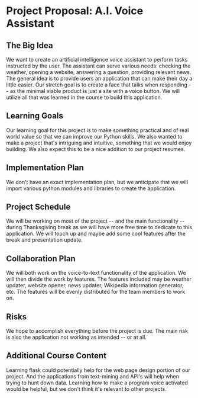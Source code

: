 # Project Proposal: A.I. Voice Assistant

## The Big Idea
We want to create an artificial intelligence voice assistant to perform tasks instructed by the user. The assistant can serve various needs: checking the weather, opening a website, answering a question, providing relevant news. The general idea is to provide users an application that can make their day a little easier. Our stretch goal is to create a face that talks when responding -- as the minimal viable product is just a site with a voice button. We will utilize all that was learned in the course to build this application.

## Learning Goals
Our learning goal for this project is to make something practical and of real world value so that we can improve our Python skills. We also wanted to make a project that's intriguing and intuitive, something that we would enjoy building. We also expect this to be a nice addition to our project resumes.

## Implementation Plan
We don't have an exact implementation plan, but we anticipate that we will import various python modules and libraries to create the application.

## Project Schedule
We will be working on most of the project -- and the main functionality -- during Thanksgiving break as we will have more free time to dedicate to this application. We will touch up and maybe add some cool features after the break and presentation update. 

## Collaboration Plan
We will both work on the voice-to-text functionality of the application. We will then divide the work by features. The features included may be weather updater, website opener, news updater, Wikipedia information generator, etc. The features will be evenly distributed for the team members to work on.

## Risks
We hope to accomplish everything before the project is due. The main risk is also the application not working as intended -- or at all.

## Additional Course Content
Learning flask could potentially help for the web page design portion of our project. And the applications from text-mining and API's will help when trying to hunt down data. Learning how to make a program voice activated would be helpful, but we don't think it's relevant to other projects.
